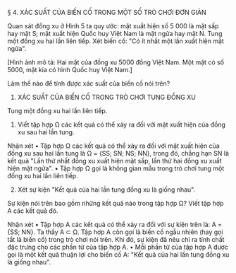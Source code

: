 § 4. XÁC SUẤT CỦA BIẾN CỐ TRONG MỘT SỐ TRÒ CHƠI ĐƠN GIẢN

Quan sát đồng xu ở Hình 5 ta quy ước: mặt xuất hiện số 5 000 là mặt sấp hay mặt S; mặt xuất hiện Quốc huy Việt Nam là mặt ngửa hay mặt N. Tung một đồng xu hai lần liên tiếp. Xét biến cố: "Có ít nhất một lần xuất hiện mặt ngửa".

[Hình ảnh mô tả: Hai mặt của đồng xu 5000 đồng Việt Nam. Một mặt có số 5000, mặt kia có hình Quốc huy Việt Nam.]

Làm thế nào để tính được xác suất của biến cố nói trên?

1. XÁC SUẤT CỦA BIẾN CỐ TRONG TRÒ CHƠI TUNG ĐỒNG XU

Tung một đồng xu hai lần liên tiếp.

1. Viết tập hợp Ω các kết quả có thể xảy ra đối với mặt xuất hiện của đồng xu sau hai lần tung.

Nhận xét
• Tập hợp Ω các kết quả có thể xảy ra đối với mặt xuất hiện của đồng xu sau hai lần tung là Ω = {SS; SN; NS; NN}, trong đó, chẳng hạn SN là kết quả "Lần thứ nhất đồng xu xuất hiện mặt sấp, lần thứ hai đồng xu xuất hiện mặt ngửa".
• Tập hợp Ω gọi là không gian mẫu trong trò chơi tung một đồng xu hai lần liên tiếp.

2. Xét sự kiện "Kết quả của hai lần tung đồng xu là giống nhau".

Sự kiện nói trên bao gồm những kết quả nào trong tập hợp Ω? Viết tập hợp A các kết quả đó.

Nhận xét
• Tập hợp A các kết quả có thể xảy ra đối với sự kiện trên là: A = {SS; NN}. Ta thấy A ⊂ Ω. Tập hợp A còn gọi là biến cố ngẫu nhiên (hay gọi tắt là biến cố) trong trò chơi nói trên. Khi đó, sự kiện đã nêu chỉ ra tính chất đặc trưng cho các phần tử của tập hợp A.
• Mỗi phần tử của tập hợp A được gọi là một kết quả thuận lợi cho biến cố A: "Kết quả của hai lần tung đồng xu là giống nhau".